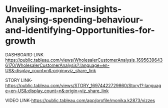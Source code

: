 # Unveiling-market-insights-Analysing-spending-behaviour-and-identifying-Opportunities-for-growth

DASHBOARD LINK-https://public.tableau.com/views/WholesalerCustomerAnalysis_16956396436170/WholesalerCustomerAnalysis?:language=en-US&:display_count=n&:origin=viz_share_link

STORY LINK-https://public.tableau.com/views/STORY_16974422729860/Story1?:language=en-US&:display_count=n&:origin=viz_share_link

VIDEO LINK-https://public.tableau.com/app/profile/monika.k2873/vizzes
